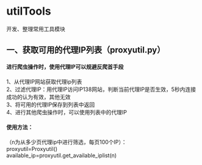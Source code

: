 # utilTools
开发、整理常用工具模块

## 一、获取可用的代理IP列表（proxyutil.py）
#### 进行爬虫操作时，使用代理IP可以规避反爬首手段
1、从代理IP网站获取代理ip列表<br>
2、过滤代理IP：用代理IP访问IP138网站，判断当前代理IP是否生效，5秒内连接成功的认为有效，其他无效<br>
3、将可用的代理IP保存到列表中返回<br>
4、进行其他爬虫操作时，可以使用列表中的代理IP<br>
#### 使用方法：<br>
   （n为从多少页代理ip中进行筛选，每页100个IP）：<br>
    proxyutil=Proxyutil()<br>
    available_ip=proxyutil.get_available_iplist(n)<br>

